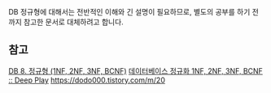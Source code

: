 DB 정규형에 대해서는 전반적인 이해와 긴 설명이 필요하므로, 
별도의 공부를 하기 전까지 참고한 문서로 대체하려고 합니다.


## 참고
[DB 8. 정규형 (1NF, 2NF, 3NF, BCNF)](https://rebro.kr/m/160)
[데이터베이스 정규화 1NF, 2NF, 3NF, BCNF :: Deep Play](https://rebro.kr/m/160)
https://dodo000.tistory.com/m/20
